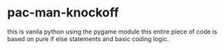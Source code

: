 # pac-man-knockoff

this is vanila python using the pygame module
this entire piece of code is based on pure if else statements and basic coding logic.
